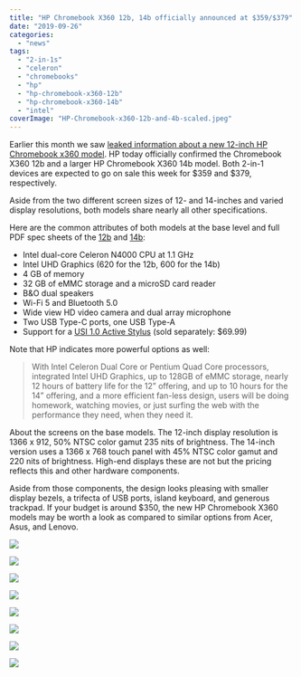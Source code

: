 ```yaml
---
title: "HP Chromebook X360 12b, 14b officially announced at $359/$379"
date: "2019-09-26"
categories: 
  - "news"
tags: 
  - "2-in-1s"
  - "celeron"
  - "chromebooks"
  - "hp"
  - "hp-chromebook-x360-12b"
  - "hp-chromebook-x360-14b"
  - "intel"
coverImage: "HP-Chromebook-x360-12b-and-4b-scaled.jpeg"
---
```


Earlier this month we saw [leaked information about a new 12-inch HP Chromebook x360 model](https://www.aboutchromebooks.com/news/new-hp-chromebook-x360-12-design-specifications/). HP today officially confirmed the Chromebook X360 12b and a larger HP Chromebook X360 14b model. Both 2-in-1 devices are expected to go on sale this week for $359 and $379, respectively.

Aside from the two different screen sizes of 12- and 14-inches and varied display resolutions, both models share nearly all other specifications.

Here are the common attributes of both models at the base level and full PDF spec sheets of the [12b](https://www.aboutchromebooks.com/wp-content/uploads/2019/09/HP-Chromebook-x360-12b.pdf) and [14b](https://www.aboutchromebooks.com/wp-content/uploads/2019/09/HP-Chromebook-x360-14b.pdf):

- Intel dual-core Celeron N4000 CPU at 1.1 GHz
- Intel UHD Graphics (620 for the 12b, 600 for the 14b)
- 4 GB of memory
- 32 GB of eMMC storage and a microSD card reader
- B&O dual speakers
- Wi-Fi 5 and Bluetooth 5.0
- Wide view HD video camera and dual array microphone
- Two USB Type-C ports, one USB Type-A
- Support for a [USI 1.0 Active Stylus](https://universalstylus.org/first-wave-of-usi-1-0-active-stylus-products-hit-the-market/) (sold separately: $69.99)

Note that HP indicates more powerful options as well:

> With Intel Celeron Dual Core or Pentium Quad Core processors, integrated Intel UHD Graphics, up to 128GB of eMMC storage, nearly 12 hours of battery life for the 12” offering, and up to 10 hours for the 14” offering, and a more efficient fan-less design, users will be doing homework, watching movies, or just surfing the web with the performance they need, when they need it.

About the screens on the base models. The 12-inch display resolution is 1366 x 912, 50% NTSC color gamut 235 nits of brightness. The 14-inch version uses a 1366 x 768 touch panel with 45% NTSC color gamut and 220 nits of brightness. High-end displays these are not but the pricing reflects this and other hardware components.

Aside from those components, the design looks pleasing with smaller display bezels, a trifecta of USB ports, island keyboard, and generous trackpad. If your budget is around $350, the new HP Chromebook X360 models may be worth a look as compared to similar options from Acer, Asus, and Lenovo.

![](images/HP-Chromebook-x360-14b_NaturalSilver_CeramicWhite_RightProfile-1024x871.jpg)

![](images/HP-Chromebook-x360-14b_NaturalSilver_CeramicWhite_RearRightAerial-1024x576.jpg)

![](images/HP-Chromebook-x360-14b_NaturalSilver_CeramicWhite_LeftProfile-1024x871.jpg)

![](images/HP-Chromebook-x360-14b_NaturalSilver_CeramicWhite_Front-1024x871.jpg)

![](images/HP-Chromebook-x360-14b_MineralSilver_CeramicWhite_Tent-1024x871.jpg)

![](images/HP-Chromebook-x360-14b_MineralSilver_CeramicWhite_Tablet-1024x871.jpg)

![](images/HP-Chromebook-x360-14b_MineralSilver_CeramicWhite_RightProfile-1024x871.jpg)

![](images/HP-Chromebook-x360-14b_MineralSilver_CeramicWhite_Front-1024x871.jpg)
